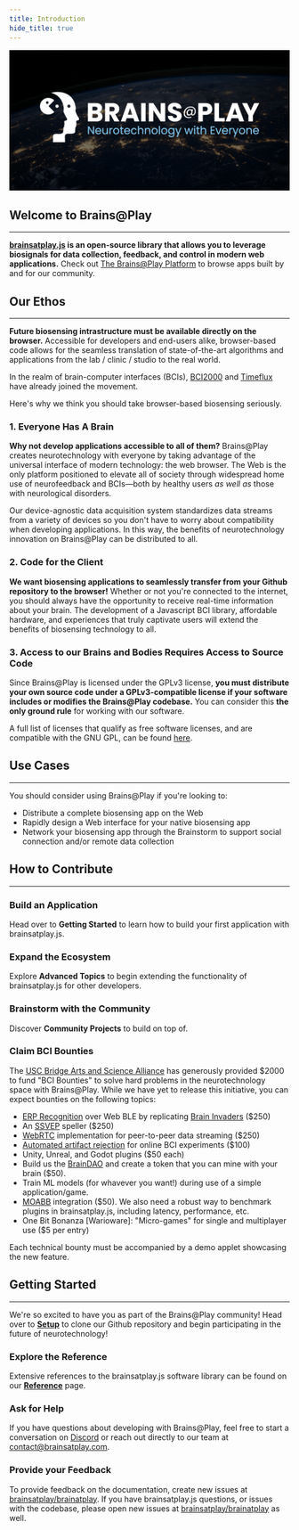 ```yaml
---
title: Introduction
hide_title: true
---
```


![Brains@Play Header](../static/img/header.png)

## Welcome to Brains@Play
---

**[brainsatplay.js](https://github.com/brainsatplay/brainsatplay) is an open-source library that allows you to leverage biosignals for data collection, feedback, and control in modern web applications.** Check out [The Brains@Play Platform](https://app.brainsatplay.com) to browse apps built by and for our community.


## Our Ethos
---

**Future biosensing intrastructure must be available directly on the browser.** Accessible for developers and end-users alike, browser-based code allows for the seamless translation of state-of-the-art algorithms and applications from the lab / clinic / studio to the real world. 

In the realm of brain-computer interfaces (BCIs), [BCI2000](https://github.com/cronelab/bci2000web) and [Timeflux](https://github.com/timeflux/timeflux_ui) have already joined the movement. 

Here's why we think you should take browser-based biosensing seriously.

### 1. Everyone Has A Brain
**Why not develop applications accessible to all of them?** Brains@Play creates neurotechnology with everyone by taking advantage of the universal interface of modern technology: the web browser. The Web is the only platform positioned to elevate all of society through widespread home use of neurofeedback and BCIs—both by healthy users *as well as* those with neurological disorders. 

Our device-agnostic data acquisition system standardizes data streams from a variety of devices so you don't have to worry about compatibility when developing applications. In this way, the benefits of neurotechnology innovation on Brains@Play can be distributed to all.

### 2. Code for the Client
**We want biosensing applications to seamlessly transfer from your Github repository to the browser!** Whether or not you're connected to the internet, you should always have the opportunity to receive real-time information about your brain. The development of a Javascript BCI library, affordable hardware, and experiences that truly captivate users will extend the benefits of biosensing technology to all.

### 3. Access to our Brains and Bodies Requires Access to Source Code
Since Brains@Play is licensed under the GPLv3 license, **you must distribute your own source code under a GPLv3-compatible license if your software includes or modifies the Brains@Play codebase.** You can consider this **the only ground rule** for working with our software.

A full list of licenses that qualify as free software licenses, and are compatible with the GNU GPL, can be found [here](https://www.gnu.org/licenses/license-list.en.html).


## Use Cases
---

You should consider using Brains@Play if you're looking to:
- Distribute a complete biosensing app on the Web
- Rapidly design a Web interface for your native biosensing app
- Network your biosensing app through the Brainstorm to support social connection and/or remote data collection

## How to Contribute
---

### Build an Application
Head over to **Getting Started** to learn how to build your first application with brainsatplay.js.

### Expand the Ecosystem 
Explore **Advanced Topics** to begin extending the functionality of brainsatplay.js for other developers.

### Brainstorm with the Community
Discover **Community Projects** to build on top of.


### Claim BCI Bounties
The [USC Bridge Arts and Science Alliance](https://uscbasa.wixsite.com/mysite) has generously provided $2000 to fund "BCI Bounties" to solve hard problems in the neurotechnology space with Brains@Play. While we have yet to release this initiative, you can expect bounties on the following topics:

- [ERP Recognition](https://www.frontiersin.org/articles/10.3389/fnins.2017.00109/full) over Web BLE by replicating [Brain Invaders](https://arxiv.org/pdf/1409.0107.pdf) ($250)
- An [SSVEP](https://ieeexplore.ieee.org/document/8553012) speller ($250)
- [WebRTC](https://webrtc.org/) implementation for peer-to-peer data streaming ($250)
- [Automated artifact rejection](https://gitlab.ciirc.cvut.cz/open-source/rps) for online BCI experiments ($100)
- Unity, Unreal, and Godot plugins ($50 each)
- Build us the [BrainDAO](https://techcrunch.com/2016/05/16/the-tao-of-the-dao-or-how-the-autonomous-corporation-is-already-here/) and create a token that you can mine with your brain ($50).
- Train ML models (for whavever you want!) during use of a simple application/game.
- [MOABB](https://github.com/NeuroTechX/moabb) integration ($50). We also need a robust way to benchmark plugins in brainsatplay.js, including latency, performance, etc.
- One Bit Bonanza [Warioware]: "Micro-games" for single and multiplayer use ($5 per entry)

Each technical bounty must be accompanied by a demo applet showcasing the new feature.

## Getting Started
---

We're so excited to have you as part of the Brains@Play community! Head over to [**Setup**](./getting-started/setup) to clone our Github repository and begin participating in the future of neurotechnology!

### Explore the Reference
Extensive references to the brainsatplay.js software library can be found on our [**Reference**](./reference) page.

### Ask for Help
If you have questions about developing with Brains@Play, feel free to start a conversation on [Discord](https://discord.gg/tQ8P79tw8j) or reach out directly to our team at [contact@brainsatplay.com](mailto:contact@brainsatplay.com).

### Provide your Feedback
To provide feedback on the documentation, create new issues at [brainsatplay/brainatplay](https://github.com/brainsatplay/brainsatplay). If you have brainsatplay.js questions, or issues with the codebase, please open new issues at [brainsatplay/brainatplay](https://github.com/brainsatplay/brainsatplay) as well.